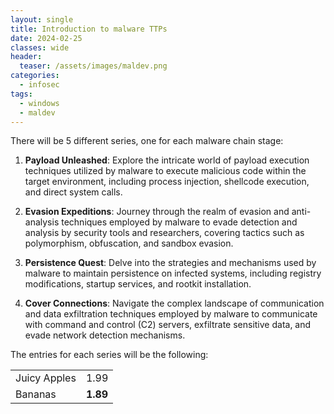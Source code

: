 ```yaml
---
layout: single
title: Introduction to malware TTPs
date: 2024-02-25
classes: wide
header:
  teaser: /assets/images/maldev.png
categories:
  - infosec
tags:
  - windows
  - maldev
---
```

There will be 5 different series, one for each malware chain stage:

1. **Payload Unleashed**: Explore the intricate world of payload execution techniques utilized by malware to execute malicious code within the target environment, including process injection, shellcode execution, and direct system calls.
    
2. **Evasion Expeditions**: Journey through the realm of evasion and anti-analysis techniques employed by malware to evade detection and analysis by security tools and researchers, covering tactics such as polymorphism, obfuscation, and sandbox evasion.
    
3. **Persistence Quest**: Delve into the strategies and mechanisms used by malware to maintain persistence on infected systems, including registry modifications, startup services, and rootkit installation.
    
4. **Cover Connections**: Navigate the complex landscape of communication and data exfiltration techniques employed by malware to communicate with command and control (C2) servers, exfiltrate sensitive data, and evade network detection mechanisms.

The entries for each series will be the following:


|              |          |
| ------------ | -------- |
| Juicy Apples | 1.99     |
| Bananas      | **1.89** |
